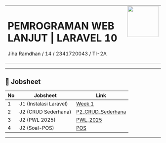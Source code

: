 <table width="100%">
<tr>
<td>

# PEMROGRAMAN WEB LANJUT | LARAVEL 10  
Jiha Ramdhan / 14 / 2341720043 / TI-2A

</td>
<td valign="top" align="right">
<img src="https://akuntansi.polinema.ac.id/wp-content/uploads/2024/02/logo_polinema.png" width="100">
</td>
</tr>
</table>

---

## 📌 Jobsheet  

| No | Jobsheet | Link |
|----|---------|------|
| 1  | J1 (Instalasi Laravel) | [Week 1](https://github.com/JihaR15/WEBLNJTLARAVEL10/tree/main/Minggu%201%20(Instalasi%20Laravel)/Week1) |
| 2  | J2 (CRUD Sederhana) | [P2_CRUD_Sederhana](https://github.com/JihaR15/WEBLNJTLARAVEL10/tree/main/Minggu%202/P2_CRUD_Sederhana) |
| 3  | J2 (PWL 2025) | [PWL_2025](https://github.com/JihaR15/WEBLNJTLARAVEL10/tree/main/Minggu%202/PWL_2025) |
| 4  | J2 (Soal-POS) | [POS](https://github.com/JihaR15/WEBLNJTLARAVEL10/tree/main/Minggu%202/POS) |

---
